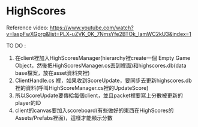 # HighScores

Reference video: 
https://www.youtube.com/watch?v=laspFwXGprg&list=PLX-uZVK_0K_7NmsYfe2BTOk_IamWC2kU3&index=1

TO DO :
1. 在client裡加入HighScoresManager(hierarchy裡create一個 Empty Game Object，然後把HighScoresManager.cs丟到裡面)和highscores.db(data base檔案，放在asset資料夾裡)
2. ClientHandle.cs 裡，如果收到ScoreUpdate，要同步去更新highscores.db裡的資料(呼叫HighScoreManager.cs裡的UpdateScore)
3. 所以ScoreUpdate要傳給每個client，並且packet裡要寫上分數被更新的player的ID
4. client的canvas要加入scoreboard(有些做好的東西在HighScores的Assets/Prefabs裡面)，這樣才能顯示分數
